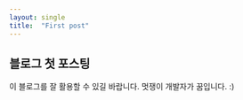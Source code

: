 ```yaml
---
layout: single
title:  "First post"
---
```


## 블로그 첫 포스팅

이 블로그를 잘 활용할 수 있길 바랍니다.
멋쟁이 개발자가 꿈입니다. :)
